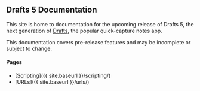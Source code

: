 ## Drafts 5 Documentation

This site is home to documentation for the upcoming release of Drafts 5, the next generation of [Drafts](https://agiletortoise.com/drafts), the popular quick-capture notes app.

This documentation covers pre-release features and may be incomplete or subject to change.

#### Pages

- [Scripting]({{ site.baseurl }}/scripting/)
- [URLs]({{ site.baseurl }}/urls/)
